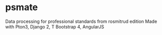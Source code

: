 # psmate
Data processing for professional standards from rosmitrud edition
Made with Pton3, Django 2, T Bootstrap 4, AngularJS

